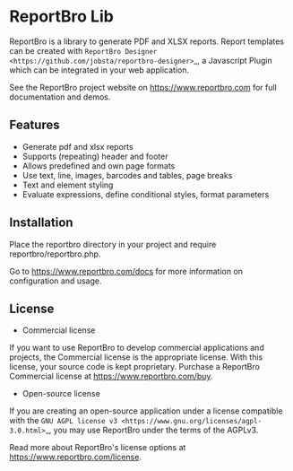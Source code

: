 ReportBro Lib
=================

ReportBro is a library to generate PDF and XLSX reports. Report templates can be created 
with `ReportBro Designer <https://github.com/jobsta/reportbro-designer>`_,
a Javascript Plugin which can be integrated in your web application.

See the ReportBro project website on https://www.reportbro.com for full documentation and demos.

Features
--------

* Generate pdf and xlsx reports
* Supports (repeating) header and footer
* Allows predefined and own page formats
* Use text, line, images, barcodes and tables, page breaks
* Text and element styling
* Evaluate expressions, define conditional styles, format parameters

Installation
------------

Place the reportbro directory in your project and require reportbro/reportbro.php.

Go to https://www.reportbro.com/docs for more information on configuration and usage.

License
-------

- Commercial license

If you want to use ReportBro to develop commercial applications and projects, the Commercial license is the appropriate license. With this license, your source code is kept proprietary. Purchase a ReportBro Commercial license at https://www.reportbro.com/buy.

- Open-source license

If you are creating an open-source application under a license compatible with the `GNU AGPL license v3 <https://www.gnu.org/licenses/agpl-3.0.html>`_, you may use ReportBro under the terms of the AGPLv3.

Read more about ReportBro's license options at https://www.reportbro.com/license.
